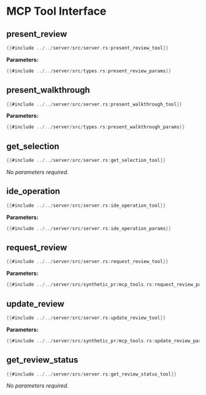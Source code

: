 # MCP Tool Interface

## present_review

```rust
{{#include ../../server/src/server.rs:present_review_tool}}
```

**Parameters:**
```rust
{{#include ../../server/src/types.rs:present_review_params}}
```

## present_walkthrough

```rust
{{#include ../../server/src/server.rs:present_walkthrough_tool}}
```

**Parameters:**
```rust
{{#include ../../server/src/types.rs:present_walkthrough_params}}
```

## get_selection

```rust
{{#include ../../server/src/server.rs:get_selection_tool}}
```

*No parameters required.*

## ide_operation

```rust
{{#include ../../server/src/server.rs:ide_operation_tool}}
```

**Parameters:**
```rust
{{#include ../../server/src/server.rs:ide_operation_params}}
```

## request_review

```rust
{{#include ../../server/src/server.rs:request_review_tool}}
```

**Parameters:**
```rust
{{#include ../../server/src/synthetic_pr/mcp_tools.rs:request_review_params}}
```

## update_review

```rust
{{#include ../../server/src/server.rs:update_review_tool}}
```

**Parameters:**
```rust
{{#include ../../server/src/synthetic_pr/mcp_tools.rs:update_review_params}}
```

## get_review_status

```rust
{{#include ../../server/src/server.rs:get_review_status_tool}}
```

*No parameters required.*
